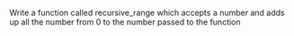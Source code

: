 Write a function called recursive_range which accepts a number and
adds up all the number from 0 to the number passed to the function